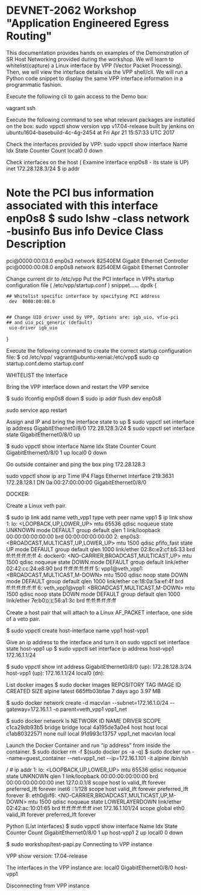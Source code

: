 # DEVNET-2062 Workshop "Application Engineered Egress Routing"

This documentation provides hands on examples of the Demonstration of SR Host Networking provided during the workshop. We will learn to whitelist(capture) a Linux interface by VPP (Vector Packet Processing). Then, we will view the interface details via the VPP shell/cli. We will run a Python code snippet to display the same VPP interface information in a programmatic fashion.

Execute the following cli to gain access to the Demo box:

vagrant ssh


Execute the following command to see what relevant packages are installed on the box:
sudo vppctl show version
vpp v17.04-release built by jenkins on ubuntu1604-basebuild-4c-4g-2454 at Fri Apr 21 15:57:33 UTC 2017

Check the interfaces provided by VPP:
sudo vppctl show interface
              Name               Idx       State          Counter          Count
local0                            0        down

Check interfaces on the host ( Examine interface enp0s8 - its state is UP)
 inet 172.28.128.3/24 
$ ip addr

Note the PCI bus  information associated with this interface enp0s8
$ sudo lshw -class network -businfo
Bus info          Device     Class       Description
====================================================
pci@0000:00:03.0  enp0s3     network     82540EM Gigabit Ethernet Controller
pci@0000:00:08.0  enp0s8     network     82540EM Gigabit Ethernet Controller

Change current dir to /etc/vpp
Put the PCI interface in VPPs startup configuration file  ( /etc/vpp/startup.conf )
snippet……
dpdk {

	## Whitelist specific interface by specifying PCI address
	 dev  0000:00:08.0


	## Change UIO driver used by VPP, Options are: igb_uio, vfio-pci
	## and uio_pci_generic (default)
	 uio-driver igb_uio
 }

Execute the following command to create the correct startup configuration file:
$ cd /etc/vpp/
vagrant@ubuntu-xenial:/etc/vpp$ sudo cp startup.conf.demo startup.conf

WHITELIST the Interface

Bring the VPP interface down and restart the VPP service

$   sudo ifconfig enp0s8 down
$   sudo ip addr flush dev enp0s8

sudo service app restart

Assign and IP and bring the interface state to up
$    sudo vppctl set interface ip address GigabitEthernet0/8/0 172.28.128.3/24
$    sudo vppctl set interface state GigabitEthernet0/8/0 up

$   sudo vppctl show interface
              Name               Idx       State          Counter          Count
GigabitEthernet0/8/0              1         up
local0                            0        down

Go outside container and ping the box 
ping 172.28.128.3

sudo vppctl show ip arp
    Time           IP4       Flags      Ethernet              Interface
    219.3631  172.28.128.1    DN    0a:00:27:00:00:00   GigabitEthernet0/8/0

DOCKER:

Create a Linux veth pair. 

$ sudo ip link add name veth_vpp1 type veth peer name vpp1
$ ip link show
1: lo: <LOOPBACK,UP,LOWER_UP> mtu 65536 qdisc noqueue state UNKNOWN mode DEFAULT group default qlen 1
    link/loopback 00:00:00:00:00:00 brd 00:00:00:00:00:00
2: enp0s3: <BROADCAST,MULTICAST,UP,LOWER_UP> mtu 1500 qdisc pfifo_fast state UP mode DEFAULT group default qlen 1000
    link/ether 02:8c:e2:cf:b5:33 brd ff:ff:ff:ff:ff:ff
4: docker0: <NO-CARRIER,BROADCAST,MULTICAST,UP> mtu 1500 qdisc noqueue state DOWN mode DEFAULT group default
    link/ether 02:42:cc:24:e8:90 brd ff:ff:ff:ff:ff:ff
5: vpp1@veth_vpp1: <BROADCAST,MULTICAST,M-DOWN> mtu 1500 qdisc noop state DOWN mode DEFAULT group default qlen 1000
    link/ether ce:18:0a:5a:ef:4f brd ff:ff:ff:ff:ff:ff
6: veth_vpp1@vpp1: <BROADCAST,MULTICAST,M-DOWN> mtu 1500 qdisc noop state DOWN mode DEFAULT group default qlen 1000
    link/ether 7e:b0:de:56:a1:3c brd ff:ff:ff:ff:ff:ff

Create a host pair that will attach to a Linux AF_PACKET interface, one side of a veto pair.

$ sudo vppctl create host-interface name vpp1
host-vpp1

Give an ip address to the interface and turn it on
    sudo vppctl set interface state  host-vpp1 up
$ sudo vppctl set interface ip address host-vpp1 172.16.1.1/24

$ sudo vppctl show int  address
GigabitEthernet0/8/0 (up):
  172.28.128.3/24
host-vpp1 (up):
  172.16.1.1/24
local0 (dn):

List docker images
$ sudo docker images
REPOSITORY          TAG                 IMAGE ID            CREATED             SIZE
alpine              latest              665ffb03bfae        7 days ago          3.97 MB

$   sudo docker network create -d macvlan --subnet=172.16.1.0/24 --gateway=172.16.1.1 -o parent=veth_vpp1 vpp1_net

$ sudo docker network ls
NETWORK ID          NAME                DRIVER              SCOPE
c1ca29db93b5        bridge              bridge              local
4a195de3a0e4        host                host                local
c1ab80322571        none                null                local
91d993c13757        vpp1_net            macvlan             local


Launch the Docker Container and run “ip address” from inside the container.
 $  sudo docker rm -f $(sudo docker ps -a -q)
$ sudo docker run --name=guest_container --net=vpp1_net --ip=172.16.1.101 -it alpine /bin/sh

/ # ip addr
1: lo: <LOOPBACK,UP,LOWER_UP> mtu 65536 qdisc noqueue state UNKNOWN qlen 1
    link/loopback 00:00:00:00:00:00 brd 00:00:00:00:00:00
    inet 127.0.0.1/8 scope host lo
       valid_lft forever preferred_lft forever
    inet6 ::1/128 scope host
       valid_lft forever preferred_lft forever
8: eth0@if6: <NO-CARRIER,BROADCAST,MULTICAST,UP,M-DOWN> mtu 1500 qdisc noqueue state LOWERLAYERDOWN
    link/ether 02:42:ac:10:01:65 brd ff:ff:ff:ff:ff:ff
    inet 172.16.1.101/24 scope global eth0
       valid_lft forever preferred_lft forever

Python (List interfaces)
$ sudo vppctl show interface
              Name               Idx       State          Counter          Count
GigabitEthernet0/8/0              1         up
host-vpp1                         2         up
local0                            0        down

$ sudo workshop/test-papi.py
 Connecting to VPP instance




 VPP show version:
 17.04-release




The interfaces in the VPP instance are:
local0
GigabitEthernet0/8/0
host-vpp1



 Disconnecting from VPP instance











